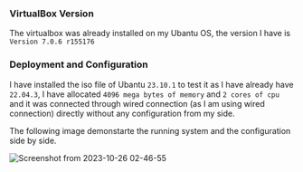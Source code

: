 ### VirtualBox Version

The virtualbox was already installed on my Ubantu OS, the version I have is ```Version 7.0.6 r155176```

### Deployment and Configuration

I have installed the iso file of Ubantu ```23.10.1``` to test it as I have already have ```22.04.3```, I have allocated ```4096 mega bytes of memory``` and ```2 cores of cpu``` and it was connected through wired connection (as I am using wired connection) directly without any configuration from my side.

The following image demonstarte the running system and the configuration side by side.

![Screenshot from 2023-10-26 02-46-55](https://github.com/AhmadTaha96/intro-course-labs/assets/91129320/92cbea10-705b-4a2a-8cc6-eac379e10ab3)
